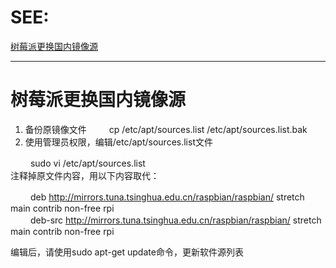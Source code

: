 # SEE:
  [树莓派更换国内镜像源](https://www.cnblogs.com/zhouzhishuai/p/10037677.html)

--------------------------------
# 树莓派更换国内镜像源
1. 备份原镜像文件
　　 cp /etc/apt/sources.list /etc/apt/sources.list.bak  
2. 使用管理员权限，编辑/etc/apt/sources.list文件   

　　 sudo vi /etc/apt/sources.list   
注释掉原文件内容，用以下内容取代：  
    
　　 deb http://mirrors.tuna.tsinghua.edu.cn/raspbian/raspbian/ stretch main contrib non-free rpi  
　　 deb-src http://mirrors.tuna.tsinghua.edu.cn/raspbian/raspbian/ stretch main contrib non-free rpi  
  
 编辑后，请使用sudo apt-get update命令，更新软件源列表

